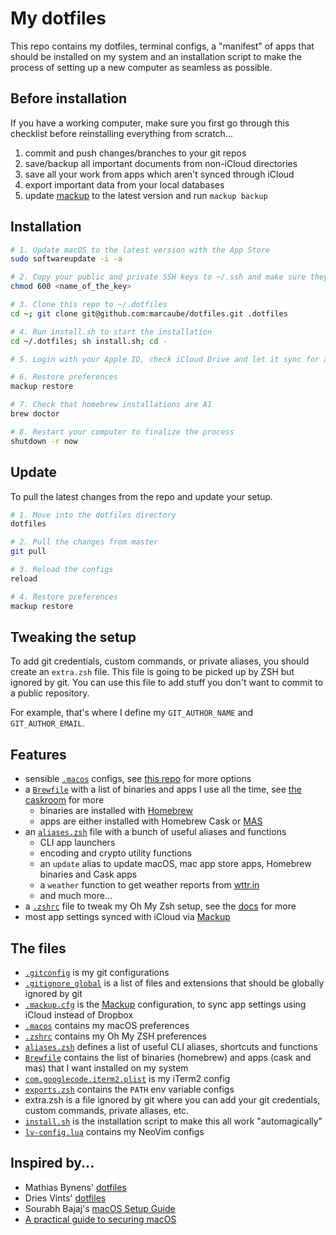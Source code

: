 # My dotfiles

This repo contains my dotfiles, terminal configs, a "manifest" of apps that should be installed on my system and an installation script to make the process of setting up a new computer as seamless as possible.


## Before installation

If you have a working computer, make sure you first go through this checklist before reinstalling everything from scratch...

1. commit and push changes/branches to your git repos
1. save/backup all important documents from non-iCloud directories
1. save all your work from apps which aren't synced through iCloud
1. export important data from your local databases
1. update [mackup](https://github.com/lra/mackup) to the latest version and run `mackup backup`


## Installation

```bash
# 1. Update macOS to the latest version with the App Store
sudo softwareupdate -i -a

# 2. Copy your public and private SSH keys to ~/.ssh and make sure they're set to 600
chmod 600 <name_of_the_key>

# 3. Clone this repo to ~/.dotfiles
cd ~; git clone git@github.com:marcaube/dotfiles.git .dotfiles

# 4. Run install.sh to start the installation
cd ~/.dotfiles; sh install.sh; cd -

# 5. Login with your Apple ID, check iCloud Drive and let it sync for a while

# 6. Restore preferences
mackup restore

# 7. Check that homebrew installations are A1
brew doctor

# 8. Restart your computer to finalize the process
shutdown -r now
```


## Update

To pull the latest changes from the repo and update your setup.

```bash
# 1. Move into the dotfiles directory
dotfiles

# 2. Pull the changes from master
git pull

# 3. Reload the configs
reload

# 4. Restore preferences
mackup restore
```


## Tweaking the setup

To add git credentials, custom commands, or private aliases, you should create an `extra.zsh` file. This file is going to be picked up by ZSH but ignored by git. You can use this file to add stuff you don't want to commit to a public repository.

For example, that's where I define my `GIT_AUTHOR_NAME` and `GIT_AUTHOR_EMAIL`.


## Features

- sensible [`.macos`](./.macos) configs, see [this repo](https://github.com/kevinSuttle/MacOS-Defaults) for more options
- a [`Brewfile`](./Brewfile) with a list of binaries and apps I use all the time, see [the caskroom](https://caskroom.github.io/search) for more
    - binaries are installed with [Homebrew](http://brew.sh/)
    - apps are either installed with Homebrew Cask or [MAS](https://github.com/mas-cli/mas)
- an [`aliases.zsh`](./aliases.zsh) file with a bunch of useful aliases and functions
    - CLI app launchers
    - encoding and crypto utility functions
    - an `update` alias to update macOS, mac app store apps, Homebrew binaries and Cask apps
    - a `weather` function to get weather reports from [wttr.in](https://github.com/chubin/wttr.in)
    - and much more...
- a [`.zshrc`](./.zshrc) file to tweak my Oh My Zsh setup, see the [docs](https://github.com/robbyrussell/oh-my-zsh/wiki/Customization) for more
- most app settings synced with iCloud via [Mackup](https://github.com/lra/mackup)


## The files

- [`.gitconfig`](./.gitconfig) is my git configurations
- [`.gitignore_global`](./.gitignore_global) is a list of files and extensions that should be globally ignored by git
- [`.mackup.cfg`](./.mackup.cfg) is the [Mackup](https://github.com/lra/mackup) configuration, to sync app settings using iCloud instead of Dropbox
- [`.macos`](./.macos)  contains my macOS preferences
- [`.zshrc`](./.zshrc)  contains my Oh My ZSH preferences
- [`aliases.zsh`](./aliases.zsh) defines a list of useful CLI aliases, shortcuts and functions
- [`Brewfile`](./Brewfile) contains the list of binaries (homebrew) and apps (cask and mas) that I want installed on my system
- [`com.googlecode.iterm2.plist`](./com.googlecode.iterm2.plist) is my iTerm2 config
- [`exports.zsh`](./exports.zsh) contains the `PATH` env variable configs
- extra.zsh is a file ignored by git where you can add your git credentials, custom commands, private aliases, etc.
- [`install.sh`](./install.sh) is the installation script to make this all work "automagically"
- [`lv-config.lua`](.lv-config.lua) contains my NeoVim configs


## Inspired by...

- Mathias Bynens' [dotfiles](https://github.com/mathiasbynens/dotfiles)
- Dries Vints' [dotfiles](https://github.com/driesvints/dotfiles)
- Sourabh Bajaj's [macOS Setup Guide](https://sourabhbajaj.com/mac-setup/)
- [A practical guide to securing macOS](https://github.com/drduh/macOS-Security-and-Privacy-Guide)
